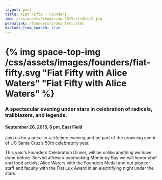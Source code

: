 ```yaml
---
layout: post
title: Fiat Fifty - Founders
img: /css/assets/images/aw-2015/slider/2.jpg
permalink: /founders/index_test.html
exclude_from_search: true
---
```

# {% img space-top-img /css/assets/images/founders/fiat-fifty.svg "Fiat Fifty with Alice Waters" "Fiat Fifty with Alice Waters" %}

### A spectacular evening under stars in celebration of radicals, trailblazers, and legends.

#### **September 26, 2015, 6 pm, East Field**

Join us for a once-in-a-lifetime evening and be part of the crowning event of UC Santa Cruz’s 50th celebratory year.

This year’s Founders Celebration Dinner, will be unlike anything we have done before. Served alfresco overlooking Monterey Bay we will honor chef and food activist Alice Waters with the Founders Medal and our pioneer staff and faculty with the Fiat Lux Award in an electrifying night under the stars.


